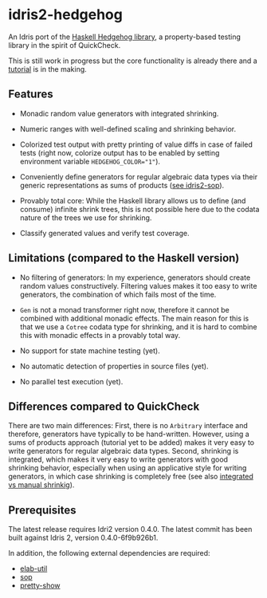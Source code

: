 # idris2-hedgehog
An Idris port of the [Haskell Hedgehog library](https://hackage.haskell.org/package/hedgehog),
a property-based testing library in the spirit of QuickCheck.

This is still work in progress but the core functionality is already
there and a [tutorial](src/Doc/Intro.md) is in the making.

## Features

  * Monadic random value generators with integrated shrinking.

  * Numeric ranges with well-defined scaling and shrinking
    behavior.

  * Colorized test output with pretty printing of value
    diffs in case of failed tests (right now, colorize output
    has to be enabled by setting environment variable
    `HEDGEHOG_COLOR="1"`).

  * Conveniently define generators for regular
    algebraic data types via their generic representations
    as sums of products
    ([see idris2-sop](https://github.com/stefan-hoeck/idris2-sop)).

  * Provably total core: While the Haskell library allows us
    to define (and consume) infinite shrink trees, this
    is not possible here due to the codata nature of the
    trees we use for shrinking.

  * Classify generated values and verify test coverage.

## Limitations (compared to the Haskell version)

  * No filtering of generators: In my experience, generators
    should create random values constructively. Filtering
    values makes it too easy to write generators, the combination
    of which fails most of the time.

  * `Gen` is not a monad transformer right now, therefore
    it cannot be combined with additional monadic effects.
    The main reason for this is
    that we use a `Cotree` codata type for shrinking, and it
    is hard to combine this with monadic effects in a
    provably total way.

  * No support for state machine testing (yet).

  * No automatic detection of properties in source files (yet).

  * No parallel test execution (yet).

## Differences compared to QuickCheck

There are two main differences: First, there is no `Arbitrary` interface
and therefore, generators have typically to be hand-written. However, using
a sums of products approach (tutorial yet to be added) makes
it very easy to write generators for regular algebraic data types.
Second, shrinking is integrated, which makes it very easy to write
generators with good shrinking behavior, especially when using
an applicative style for writing generators, in which case shrinking
is completely free
(see also [integrated vs manual shrinkig](https://www.well-typed.com/blog/2019/05/integrated-shrinking/)).

## Prerequisites

The latest release requires Idri2 version 0.4.0.
The latest commit has been built against Idris 2, version 0.4.0-6f9b926b1.

In addition, the following external dependencies are
required:

  * [elab-util](https://github.com/stefan-hoeck/idris2-elab-util)
  * [sop](https://github.com/stefan-hoeck/idris2-sop)
  * [pretty-show](https://github.com/stefan-hoeck/idris2-pretty-show)
